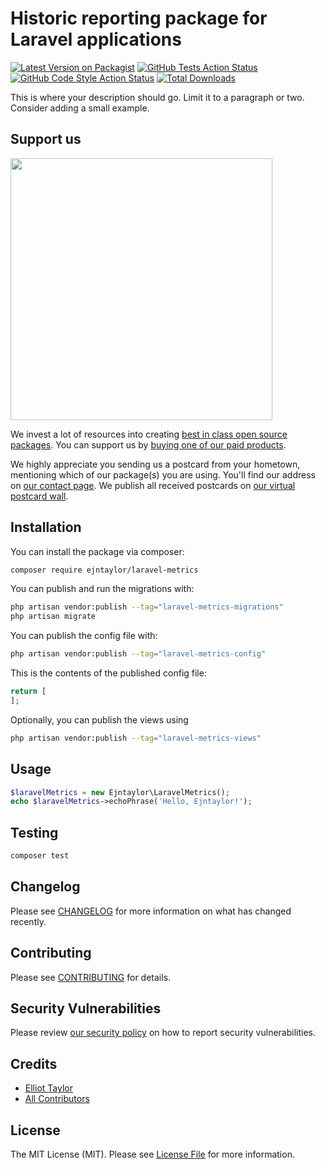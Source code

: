 # Historic reporting package for Laravel applications

[![Latest Version on Packagist](https://img.shields.io/packagist/v/ejntaylor/laravel-metrics.svg?style=flat-square)](https://packagist.org/packages/ejntaylor/laravel-metrics)
[![GitHub Tests Action Status](https://img.shields.io/github/workflow/status/ejntaylor/laravel-metrics/run-tests?label=tests)](https://github.com/ejntaylor/laravel-metrics/actions?query=workflow%3Arun-tests+branch%3Amain)
[![GitHub Code Style Action Status](https://img.shields.io/github/workflow/status/ejntaylor/laravel-metrics/Fix%20PHP%20code%20style%20issues?label=code%20style)](https://github.com/ejntaylor/laravel-metrics/actions?query=workflow%3A"Fix+PHP+code+style+issues"+branch%3Amain)
[![Total Downloads](https://img.shields.io/packagist/dt/ejntaylor/laravel-metrics.svg?style=flat-square)](https://packagist.org/packages/ejntaylor/laravel-metrics)

This is where your description should go. Limit it to a paragraph or two. Consider adding a small example.

## Support us

[<img src="https://github-ads.s3.eu-central-1.amazonaws.com/laravel-metrics.jpg?t=1" width="419px" />](https://spatie.be/github-ad-click/laravel-metrics)

We invest a lot of resources into creating [best in class open source packages](https://spatie.be/open-source). You can support us by [buying one of our paid products](https://spatie.be/open-source/support-us).

We highly appreciate you sending us a postcard from your hometown, mentioning which of our package(s) you are using. You'll find our address on [our contact page](https://spatie.be/about-us). We publish all received postcards on [our virtual postcard wall](https://spatie.be/open-source/postcards).

## Installation

You can install the package via composer:

```bash
composer require ejntaylor/laravel-metrics
```

You can publish and run the migrations with:

```bash
php artisan vendor:publish --tag="laravel-metrics-migrations"
php artisan migrate
```

You can publish the config file with:

```bash
php artisan vendor:publish --tag="laravel-metrics-config"
```

This is the contents of the published config file:

```php
return [
];
```

Optionally, you can publish the views using

```bash
php artisan vendor:publish --tag="laravel-metrics-views"
```

## Usage

```php
$laravelMetrics = new Ejntaylor\LaravelMetrics();
echo $laravelMetrics->echoPhrase('Hello, Ejntaylor!');
```

## Testing

```bash
composer test
```

## Changelog

Please see [CHANGELOG](CHANGELOG.md) for more information on what has changed recently.

## Contributing

Please see [CONTRIBUTING](CONTRIBUTING.md) for details.

## Security Vulnerabilities

Please review [our security policy](../../security/policy) on how to report security vulnerabilities.

## Credits

- [Elliot Taylor](https://github.com/ejntaylor)
- [All Contributors](../../contributors)

## License

The MIT License (MIT). Please see [License File](LICENSE.md) for more information.
